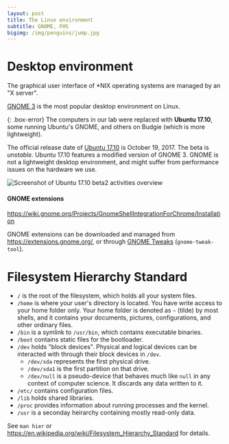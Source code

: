 ```yaml
---
layout: post
title: The Linux environment
subtitle: GNOME, FHS 
bigimg: /img/penguins/jump.jpg
---
```


# Desktop environment

The graphical user interface of *NIX operating systems are managed by an "X server".

[GNOME 3](https://www.gnome.org/) is the most popular desktop environment on Linux.

{: .box-error}
The computers in our lab were replaced with **Ubuntu 17.10**, some running Ubuntu's GNOME, and others on Budgie (which is more lightweight).

The official release date of [Ubuntu 17.10](https://wiki.ubuntu.com/ArtfulAardvark/ReleaseNotes) is October 19, 2017. The beta is *unstable.* Ubuntu 17.10 features a modified version of GNOME 3. GNOME is not a lightweight desktop environment, and might suffer from performance issues on the hardware we use.

![Screenshot of Ubuntu 17.10 beta2 activities overview](/twlinux/img/ubu1710.png)

#### GNOME extensions

<https://wiki.gnome.org/Projects/GnomeShellIntegrationForChrome/Installation>

GNOME extensions can be downloaded and managed from <https://extensions.gnome.org/>, or through [GNOME Tweaks](https://packages.ubuntu.com/zesty/gnome-tweak-tool) (`gnome-tweak-tool`). 

# Filesystem Hierarchy Standard

- `/` is the root of the filesystem, which holds all your system files.
- `/home` is where your user's directory is located. You have write access to your home folder only. Your home folder is denoted as `~` (tilde) by most shells, and it contains your documents, pictures, configurations, and other ordinary files.
- `/bin` is a symlink to `/usr/bin`, which contains executable binaries.
- `/boot` contains static files for the bootloader.
- `/dev` holds "block devices". Physical and logical devices can be interacted with through their block devices in `/dev`.
    - `/dev/sda` represents the first physical drive.
    - `/dev/sda1` is the first partition on that drive.
    - `/dev/null` is a pseudo-device that behaves much like `null` in any context of computer science. It discards any data written to it. 
- `/etc/` contains configuration files.
- `/lib` holds shared libraries.
- `/proc` provides information about running processes and the kernel.
- `/usr` is a seconday heirarchy containing mostly read-only data. 

See `man hier` or <https://en.wikipedia.org/wiki/Filesystem_Hierarchy_Standard> for details.
